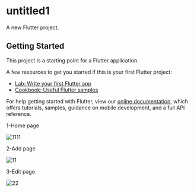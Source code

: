 # untitled1

A new Flutter project.

## Getting Started

This project is a starting point for a Flutter application.

A few resources to get you started if this is your first Flutter project:

- [Lab: Write your first Flutter app](https://flutter.dev/docs/get-started/codelab)
- [Cookbook: Useful Flutter samples](https://flutter.dev/docs/cookbook)

For help getting started with Flutter, view our
[online documentation](https://flutter.dev/docs), which offers tutorials,
samples, guidance on mobile development, and a full API reference.


1-Home page

![1111](https://user-images.githubusercontent.com/74024837/183213780-4df9ee59-0db4-4f11-80c6-0abb5135b142.jpg)  

2-Add page

![11](https://user-images.githubusercontent.com/74024837/183211279-85aae299-56fc-4e61-8634-d8a4138e08ca.jpg)

3-Edit page

![22](https://user-images.githubusercontent.com/74024837/183212367-683136aa-da97-48db-87cc-8428ad318408.jpg)
